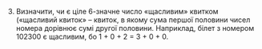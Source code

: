 3. Визначити, чи є ціле 6-значне число «щасливим» квитком («щасливий
квиток» – квиток, в якому сума першої половини чисел номера дорівнює
сумі другої половини. Наприклад, білет з номером 102300 є щасливим, бо
1 + 0 + 2 = 3 + 0 + 0. 

